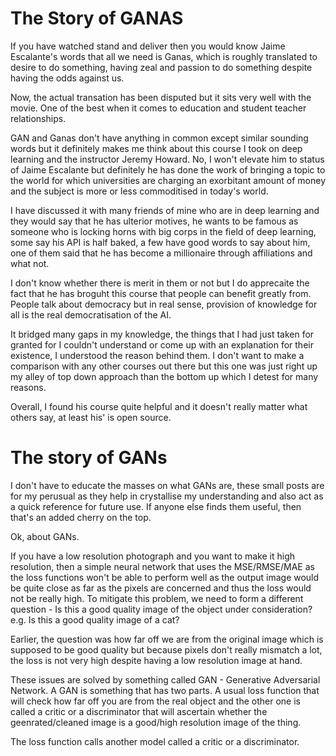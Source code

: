 # The Story of GANAS 

If you have watched stand and deliver then you would know Jaime Escalante's words that all we need is Ganas, which is roughly translated to desire to do something, having zeal and passion to do something despite having the odds against us. 

Now, the actual transation has been disputed but it sits very well with the movie. One of the best when it comes to education and student teacher relationships.

GAN and Ganas don't have anything in common except similar sounding words but it definitely makes me think about this course I took on deep learning and the instructor Jeremy Howard. No, I won't elevate him to status of Jaime Escalante but definitely he has done the work of bringing a topic to the world for which universities are charging an exorbitant amount of money and the subject is more or less commoditised in today's world.


I have discussed it with many friends of mine who are in deep learning and they would say that he has ulterior motives, he wants to be famous as someone who is locking horns with big corps in the field of deep learning, some say his API is half baked, a few have good words to say about him, one of them said that he has become a millionaire through affiliations and what not.


I don't know whether there is merit in them or not but I do apprecaite the fact that he has broguht this course that people can benefit greatly from. People talk about democracy but in real sense, provision of knowledge for  all is the real democratisation of the AI.

It bridged many gaps in my knowledge, the things that I had just taken for granted for I couldn't understand or come up with an explanation for their existence, I understood the reason behind them. I don't want to make a comparison with any other courses out there but this one was just right up my alley of top down approach than the bottom up which I detest for many reasons.


Overall, I found his course quite helpful and it doesn't really matter what others say, at least his' is open source. 

# The story of GANs
I don't have to educate the masses on what GANs are, these small posts are for my perusual as they help in crystallise my understanding and also act as a quick reference for future use. If anyone else finds them useful, then that's an added cherry on the top.

Ok, about GANs.

If you have a low resolution photograph and you want to make it high resolution, then a simple neural network that uses the MSE/RMSE/MAE as the loss functions won't be able to perform well as the output image would be quite close as far as the pixels are concerned and thus the loss would not be really high. To mitigate this problem, we need to form a different question - Is this a good quality image of the object under consideration? e.g. Is this a good quality image of a cat?


Earlier, the question was how far off we are from the original image which is supposed to be good quality but because pixels don't really mismatch a lot, the loss is not very high despite having a low resolution image at hand.

These issues are solved by something called GAN - Generative Adversarial Network. A GAN is something that has two parts. A usual loss function that will check how far off you are from the real object and the other one is called a critic or a discriminator that will ascertain whether the geenrated/cleaned image is a good/high resolution image of the thing.

The loss function calls another model called a critic or a discriminator.
